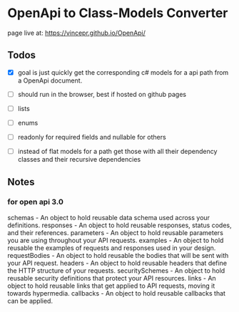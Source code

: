# OpenApi to Class-Models Converter

page live at: https://vincepr.github.io/OpenApi/

## Todos
- [x] goal is just quickly get the corresponding c# models for a api path from a OpenApi document.
- [ ] should run in the browser, best if hosted on github pages
- [ ] lists
- [ ] enums
- [ ] readonly for required fields and nullable for others
- [ ] instead of flat models for a path get those with all their dependency classes and their recursive dependencies


## Notes
### for open api 3.0
schemas - An object to hold reusable data schema used across your definitions.
responses - An object to hold reusable responses, status codes, and their references.
parameters - An object to hold reusable parameters you are using throughout your API requests.
examples - An object to hold reusable the examples of requests and responses used in your design.
requestBodies - An object to hold reusable the bodies that will be sent with your API request.
headers - An object to hold reusable headers that define the HTTP structure of your requests.
securitySchemes - An object to hold reusable security definitions that protect your API resources.
links - An object to hold reusable links that get applied to API requests, moving it towards hypermedia.
callbacks - An object to hold reusable callbacks that can be applied.